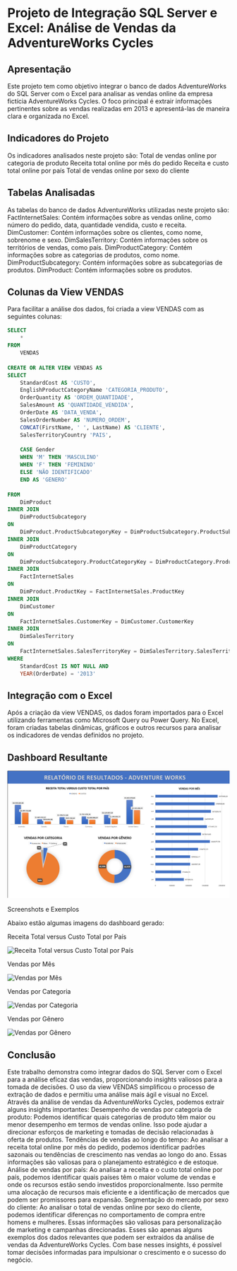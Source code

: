 # Projeto de Integração SQL Server e Excel: Análise de Vendas da AdventureWorks Cycles

## Apresentação

Este projeto tem como objetivo integrar o banco de dados AdventureWorks do SQL Server com o Excel para analisar as vendas online da empresa fictícia AdventureWorks Cycles. O foco principal é extrair informações pertinentes sobre as vendas realizadas em 2013 e apresentá-las de maneira clara e organizada no Excel.

## Indicadores do Projeto

Os indicadores analisados neste projeto são:
Total de vendas online por categoria de produto
Receita total online por mês do pedido
Receita e custo total online por país
Total de vendas online por sexo do cliente

## Tabelas Analisadas

As tabelas do banco de dados AdventureWorks utilizadas neste projeto são:
FactInternetSales: Contém informações sobre as vendas online, como número do pedido, data, quantidade vendida, custo e receita.
DimCustomer: Contém informações sobre os clientes, como nome, sobrenome e sexo.
DimSalesTerritory: Contém informações sobre os territórios de vendas, como país.
DimProductCategory: Contém informações sobre as categorias de produtos, como nome.
DimProductSubcategory: Contém informações sobre as subcategorias de produtos.
DimProduct: Contém informações sobre os produtos.

## Colunas da View VENDAS

Para facilitar a análise dos dados, foi criada a view VENDAS com as seguintes colunas:

```sql
SELECT
	*
FROM 
	VENDAS

CREATE OR ALTER VIEW VENDAS AS 
SELECT
	StandardCost AS 'CUSTO',
	EnglishProductCategoryName 'CATEGORIA_PRODUTO',
	OrderQuantity AS 'ORDEM_QUANTIDADE',
	SalesAmount AS 'QUANTIDADE_VENDIDA',
	OrderDate AS 'DATA_VENDA',
	SalesOrderNumber AS 'NUMERO_ORDEM',
	CONCAT(FirstName, ' ', LastName) AS 'CLIENTE',
	SalesTerritoryCountry 'PAIS',

	CASE Gender
	WHEN 'M' THEN 'MASCULINO'
	WHEN 'F' THEN 'FEMININO'
	ELSE 'NÃO IDENTIFICADO'
	END AS 'GENERO'

FROM
	DimProduct
INNER JOIN
	DimProductSubcategory
ON
	DimProduct.ProductSubcategoryKey = DimProductSubcategory.ProductSubcategoryKey
INNER JOIN
	DimProductCategory
ON
	DimProductSubcategory.ProductCategoryKey = DimProductCategory.ProductCategoryKey
INNER JOIN
	FactInternetSales
ON
	DimProduct.ProductKey = FactInternetSales.ProductKey
INNER JOIN
	DimCustomer
ON
	FactInternetSales.CustomerKey = DimCustomer.CustomerKey
INNER JOIN
	DimSalesTerritory
ON
	FactInternetSales.SalesTerritoryKey = DimSalesTerritory.SalesTerritoryKey
WHERE
	StandardCost IS NOT NULL AND
	YEAR(OrderDate) = '2013'
```

## Integração com o Excel

Após a criação da view VENDAS, os dados foram importados para o Excel utilizando ferramentas como Microsoft Query ou Power Query. No Excel, foram criadas tabelas dinâmicas, gráficos e outros recursos para analisar os indicadores de vendas definidos no projeto.

## Dashboard Resultante

![Dashboard de Vendas](img/dashboard_completo.png)

Screenshots e Exemplos

Abaixo estão algumas imagens do dashboard gerado:

Receita Total versus Custo Total por País

![Receita Total versus Custo Total por País](receita_vs_custo_pais.png)

Vendas por Mês

![Vendas por Mês](vendas_por_mes.png)

Vendas por Categoria

![Vendas por Categoria](vendas_por_categoria.png)

Vendas por Gênero

![Vendas por Gênero](vendas_por_genero.png)

## Conclusão

Este trabalho demonstra como integrar dados do SQL Server com o Excel para a análise eficaz das vendas, proporcionando insights valiosos para a tomada de decisões. O uso da view VENDAS simplificou o processo de extração de dados e permitiu uma análise mais ágil e visual no Excel.
Através da análise de vendas da AdventureWorks Cycles, podemos extrair alguns insights importantes:
Desempenho de vendas por categoria de produto: Podemos identificar quais categorias de produto têm maior ou menor desempenho em termos de vendas online. Isso pode ajudar a direcionar esforços de marketing e tomadas de decisão relacionadas à oferta de produtos.
Tendências de vendas ao longo do tempo: Ao analisar a receita total online por mês do pedido, podemos identificar padrões sazonais ou tendências de crescimento nas vendas ao longo do ano. Essas informações são valiosas para o planejamento estratégico e de estoque.
Análise de vendas por país: Ao analisar a receita e o custo total online por país, podemos identificar quais países têm o maior volume de vendas e onde os recursos estão sendo investidos proporcionalmente. Isso permite uma alocação de recursos mais eficiente e a identificação de mercados que podem ser promissores para expansão.
Segmentação do mercado por sexo do cliente: Ao analisar o total de vendas online por sexo do cliente, podemos identificar diferenças no comportamento de compra entre homens e mulheres. Essas informações são valiosas para personalização de marketing e campanhas direcionadas.
Esses são apenas alguns exemplos dos dados relevantes que podem ser extraídos da análise de vendas da AdventureWorks Cycles. Com base nesses insights, é possível tomar decisões informadas para impulsionar o crescimento e o sucesso do negócio.
